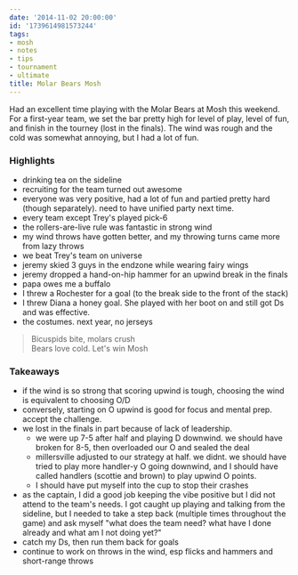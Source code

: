 ```yaml
---
date: '2014-11-02 20:00:00'
id: '1739614981573244'
tags:
- mosh
- notes
- tips
- tournament
- ultimate
title: Molar Bears Mosh
---
```


Had an excellent time playing with the Molar Bears at Mosh this weekend. For a first-year team, we set the bar pretty high for level of play, level of
fun, and finish in the tourney (lost in the finals). The wind was rough and the cold was somewhat annoying, but I had a lot of fun.

### Highlights

- drinking tea on the sideline
- recruiting for the team turned out awesome
- everyone was very positive, had a lot of fun and partied pretty hard (though separately). need to have unified party next time.
- every team except Trey's played pick-6
- the rollers-are-live rule was fantastic in strong wind
- my wind throws have gotten better, and my throwing turns came more from lazy throws
- we beat Trey's team on universe
- jeremy skied 3 guys in the endzone while wearing fairy wings
- jeremy dropped a hand-on-hip hammer for an upwind break in the finals
- papa owes me a buffalo
- I threw a Rochester for a goal (to the break side to the front of the stack)
- I threw Diana a honey goal. She played with her boot on and still got Ds and was effective.
- the costumes. next year, no jerseys

> Bicuspids bite, molars crush<br>
> Bears love cold. Let's win Mosh

### Takeaways

- if the wind is so strong that scoring upwind is tough, choosing the wind is equivalent to choosing O/D
- conversely, starting on O upwind is good for focus and mental prep. accept the challenge.
- we lost in the finals in part because of lack of leadership. 
  - we were up 7-5 after half and playing D downwind. we should have broken for 8-5, then
  overloaded our O and sealed the deal
  - millersville adjusted to our strategy at half. we didnt. we should have tried to play more handler-y O going downwind, and I should have called
    handlers (scottie and brown) to play upwind O points.
  - I should have put myself into the cup to stop their crashes
- as the captain, I did a good job keeping the vibe positive but I did not attend to the team's needs. I got caught up playing and talking from the
  sideline, but I needed to take a step back (multiple times throughout the game) and ask myself "what does the team need? what have I done already and
  what am I not doing yet?"
- catch my Ds, then run them back for goals
- continue to work on throws in the wind, esp flicks and hammers and short-range throws
